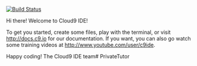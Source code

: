 [![Build Status](https://travis-ci.org/sweetmentor/PrivateTutor.svg)](https://travis-ci.org/sweetmentor/PrivateTutor)
   

Hi there! Welcome to Cloud9 IDE!

To get you started, create some files, play with the terminal,
or visit http://docs.c9.io for our documentation.
If you want, you can also go watch some training videos at
http://www.youtube.com/user/c9ide.

Happy coding!
The Cloud9 IDE team# PrivateTutor
